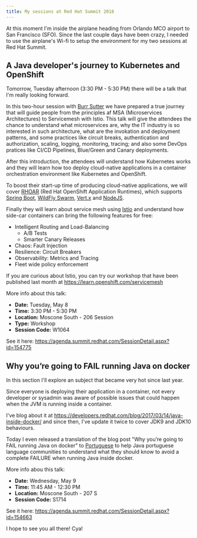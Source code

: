 ```yaml
---
title: My sessions at Red Hat Summit 2018
---
```


At this moment I'm inside the airplane heading from Orlando MCO airport to San Francisco (SFO). Since the last couple days have been crazy, I needed to use the airplane's Wi-fi to setup the environment for my two sessions at Red Hat Summit.

## A Java developer's journey to Kubernetes and OpenShift

Tomorrow, Tuesday afternoon (3:30 PM - 5:30 PM) there will be a talk that I'm really looking forward.

In this two-hour session with [Burr Sutter](https://twitter.com/burrsutter) we have prepared a true journey that will guide people from the principles af MSA (Microservices Architectures) to Servicemesh with Istio. This talk will give the attendees the chance to understand what microservices are, why the IT industry is so interested in such architecture, what are the invokation and deployment patterns, and some practices like circuit breaks, authentication and authorization, scaling, logging, monitoring, tracing; and also some DevOps pratices like CI/CD Pipelines, Blue/Green and Canary deployments.

After this introduction, the attendees will understand how Kubernetes works and they will learn how too deploy cloud-native applications in a container orchestration environment like Kubernetes and OpenShift.

To boost their start-up time of producing cloud-native applications, we will cover [RHOAR](https://launch.openshift.io/) (Red Hat OpenShift Application Runtimes), which supports [Spring Boot](https://projects.spring.io/spring-boot/), [WildFly Swarm](http://wildfly-swarm.io/), [Vert.x](http://vertx.io/) and [NodeJS](https://nodejs.org/).

Finally they will learn about service mesh using [Istio](https://istio.io/) and understand how side-car containers can bring the following features for free:

- Intelligent Routing and Load-Balancing
  - A/B Tests
  - Smarter Canary Releases 
- Chaos: Fault Injection
- Resilience: Circuit Breakers
- Observability: Metrics and Tracing
- Fleet wide policy enforcement

If you are curious about Istio, you can try our workshop that have been published last month at <https://learn.openshift.com/servicemesh>

More info about this talk:

- **Date:** Tuesday, May 8 
- **Time:** 3:30 PM - 5:30 PM
- **Location:** Moscone South - 206 Session 
- **Type:** Workshop 
- **Session Code:** W1064

See it here: <https://agenda.summit.redhat.com/SessionDetail.aspx?id=154775>
 

## Why you’re going to FAIL running Java on docker

In this section I'll explore an subject that became very hot since last year.

Since everyone is deploying their application in a container, not every developer or sysadmin was aware of possible issues that could happen when the JVM is running inside a container.

I've blog about it at <https://developers.redhat.com/blog/2017/03/14/java-inside-docker/> and since then, I've update it twice to cover JDK9 and JDK10 behaviours.

Today I even released a translation of the blog post "Why you’re going to FAIL running Java on docker" to [Portuguese](/2018/05/07/java-no-docker) to help Java portuguese language communities to understand what they should know to avoid a complete FAILURE when running Java inside docker.

More info abou this talk:

- **Date:** Wednesday, May 9 
- **Time:** 11:45 AM - 12:30 PM 
- **Location:** Moscone South - 207 S
- **Session Code:** S1714

See it here: <https://agenda.summit.redhat.com/SessionDetail.aspx?id=154663>

I hope to see you all there! Cya!

